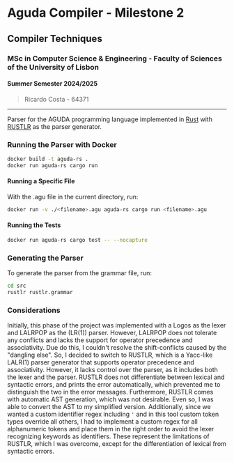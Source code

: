 # Aguda Compiler - Milestone 2

## Compiler Techniques
### MSc in Computer Science & Engineering - Faculty of Sciences of the University of Lisbon
#### Summer Semester 2024/2025

> Ricardo Costa - 64371

---

Parser for the AGUDA programming language implemented in [Rust](https://www.rust-lang.org/) with [RUSTLR](https://chuckcscccl.github.io/rustlr_project/) as the parser generator.

### Running the Parser with Docker

```sh
docker build -t aguda-rs .
docker run aguda-rs cargo run
```

#### Running a Specific File

With the .agu file in the current directory, run:

```sh
docker run -v ./<filename>.agu aguda-rs cargo run <filename>.agu
```

#### Running the Tests

```sh
docker run aguda-rs cargo test -- --nocapture
```

### Generating the Parser

To generate the parser from the grammar file, run:

```sh
cd src
rustlr rustlr.grammar
```

### Considerations

Initially, this phase of the project was implemented with a Logos as the lexer and LALRPOP as the (LR(1)) parser.
However, LALRPOP does not tolerate any conflicts and lacks the support for operator precedence and associativity.
Due do this, I couldn't resolve the shift-conflicts caused by the "dangling else".
So, I decided to switch to RUSTLR, which is a Yacc-like LALR(1) parser generator that supports operator precedence and associativity.
However, it lacks control over the parser, as it includes both the lexer and the parser.
RUSTLR does not differentiate between lexical and syntactic errors, and prints the error automatically, which prevented me to distinguish the two in the error messages.
Furthermore, RUSTLR comes with automatic AST generation, which was not desirable. Even so, I was able to convert the AST to my simplified version.
Additionally, since we wanted a custom identifier regex including `'` and in this tool custom token types override all others, I had to implement a custom regex for all alphanumeric tokens and place them in the right order to avoid the lexer recognizing keywords as identifiers. These represent the limitations of RUSTLR, which I was overcome, except for the differentiation of lexical from syntactic errors.